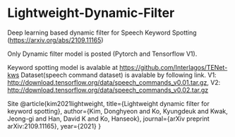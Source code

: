 # Lightweight-Dynamic-Filter

Deep learning based dynamic filter for Speech Keyword Spotting
(https://arxiv.org/abs/2109.11165)

Only Dynamic filter model is posted (Pytorch and Tensorflow V1). 

Keyword spotting model is avalable at https://github.com/Interlagos/TENet-kws
Dataset(speech command dataset) is avalable by following link. 
V1: http://download.tensorflow.org/data/speech_commands_v0.01.tar.gz, 
V2: http://download.tensorflow.org/data/speech_commands_v0.02.tar.gz

Site
@article{kim2021lightweight,
title={Lightweight dynamic filter for keyword spotting},
author={Kim, Donghyeon and Ko, Kyungdeuk and Kwak, Jeong-gi and Han, David K and Ko, Hanseok},
journal={arXiv preprint arXiv:2109.11165},
year={2021}
}
